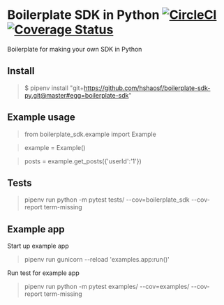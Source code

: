 # Boilerplate SDK in Python [![CircleCI](https://badgen.net/circleci/github/SFDigitalServices/boilerplate-sdk-py/master)](https://circleci.com/gh/SFDigitalServices/boilerplate-sdk-py) [![Coverage Status](https://coveralls.io/repos/github/SFDigitalServices/boilerplate-sdk-py/badge.svg?branch=master)](https://coveralls.io/github/SFDigitalServices/boilerplate-sdk-py?branch=master)

Boilerplate for making your own SDK in Python

## Install
> $ pipenv install "git+https://github.com/hshaosf/boilerplate-sdk-py.git@master#egg=boilerplate-sdk"

## Example usage
> from boilerplate_sdk.example import Example

> example = Example()

> posts = example.get_posts({'userId':'1'})

## Tests
> pipenv run python -m pytest tests/ --cov=boilerplate_sdk --cov-report term-missing

## Example app
Start up example app
> pipenv run gunicorn --reload 'examples.app:run()'

Run test for example app
> pipenv run python -m pytest examples/ --cov=examples/ --cov-report term-missing





